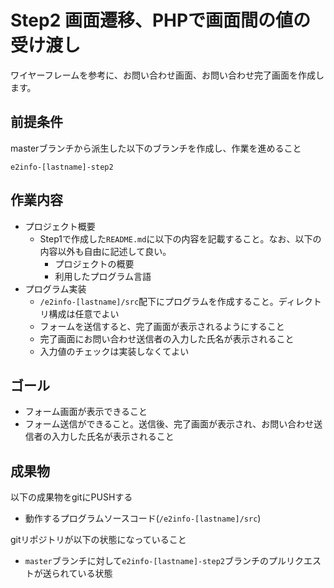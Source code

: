 # Step2 画面遷移、PHPで画面間の値の受け渡し

ワイヤーフレームを参考に、お問い合わせ画面、お問い合わせ完了画面を作成します。

## 前提条件

masterブランチから派生した以下のブランチを作成し、作業を進めること
```
e2info-[lastname]-step2
```

## 作業内容

* プロジェクト概要
    * Step1で作成した```README.md```に以下の内容を記載すること。なお、以下の内容以外も自由に記述して良い。
        * プロジェクトの概要
        * 利用したプログラム言語
* プログラム実装
    * ```/e2info-[lastname]/src```配下にプログラムを作成すること。ディレクトリ構成は任意でよい
    * フォームを送信すると、完了画面が表示されるようにすること
    * 完了画面にお問い合わせ送信者の入力した氏名が表示されること
    * 入力値のチェックは実装しなくてよい

## ゴール

* フォーム画面が表示できること
* フォーム送信ができること。送信後、完了画面が表示され、お問い合わせ送信者の入力した氏名が表示されること

## 成果物

以下の成果物をgitにPUSHする

* 動作するプログラムソースコード(```/e2info-[lastname]/src```)

gitリポジトリが以下の状態になっていること

* ```master```ブランチに対して```e2info-[lastname]-step2```ブランチのプルリクエストが送られている状態